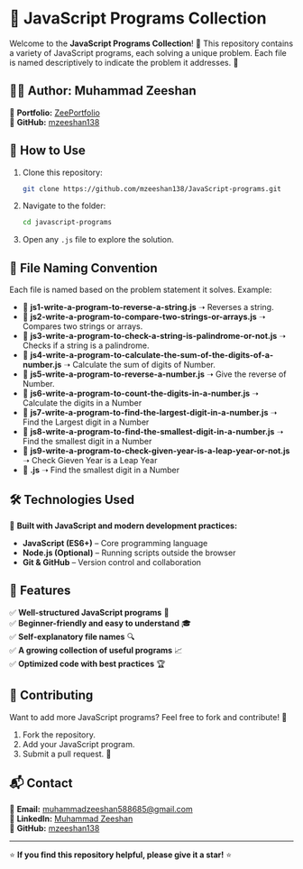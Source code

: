 # 🚀 JavaScript Programs Collection

Welcome to the **JavaScript Programs Collection**! 📜 This repository contains a variety of JavaScript programs, each solving a unique problem. Each file is named descriptively to indicate the problem it addresses. 📝

## 👨‍💻 Author: Muhammad Zeeshan

🔗 **Portfolio:** [ZeePortfolio](https://mzeeshan138.github.io/ZeePortfolio/)  
🐙 **GitHub:** [mzeeshan138](https://github.com/mzeeshan138)

## 📌 How to Use

1. Clone this repository:
   ```bash
   git clone https://github.com/mzeeshan138/JavaScript-programs.git
   ```
2. Navigate to the folder:
   ```bash
   cd javascript-programs
   ```
3. Open any `.js` file to explore the solution.

## 📂 File Naming Convention

Each file is named based on the problem statement it solves. Example:

- 📄 **js1-write-a-program-to-reverse-a-string.js** ➝ Reverses a string.
- 📄 **js2-write-a-program-to-compare-two-strings-or-arrays.js** ➝ Compares two strings or arrays.
- 📄 **js3-write-a-program-to-check-a-string-is-palindrome-or-not.js** ➝ Checks if a string is a palindrome.
- 📄 **js4-write-a-program-to-calculate-the-sum-of-the-digits-of-a-number.js** ➝ Calculate the sum of digits of Number.
- 📄 **js5-write-a-program-to-reverse-a-number.js** ➝ Give the reverse of Number.
- 📄 **js6-write-a-program-to-count-the-digits-in-a-number.js** ➝ Calculate the digits in a Number
- 📄 **js7-write-a-program-to-find-the-largest-digit-in-a-number.js** ➝ Find the Largest digit in a Number
- 📄 **js8-write-a-program-to-find-the-smallest-digit-in-a-number.js** ➝ Find the smallest digit in a Number
- 📄 **js9-write-a-program-to-check-given-year-is-a-leap-year-or-not.js** ➝ Check Gieven Year is a Leap Year
- 📄 **.js** ➝ Find the smallest digit in a Number

## 🛠️ Technologies Used

🚀 **Built with JavaScript and modern development practices:**

- **JavaScript (ES6+)** – Core programming language
- **Node.js (Optional)** – Running scripts outside the browser
- **Git & GitHub** – Version control and collaboration

## 🌟 Features

✅ **Well-structured JavaScript programs** 📜  
✅ **Beginner-friendly and easy to understand** 🎓  
✅ **Self-explanatory file names** 🔍  
✅ **A growing collection of useful programs** 📈  
✅ **Optimized code with best practices** 🏆

## 🤝 Contributing

Want to add more JavaScript programs? Feel free to fork and contribute! 🚀

1. Fork the repository.
2. Add your JavaScript program.
3. Submit a pull request. 🎉

## 📬 Contact

📧 **Email:** muhammadzeeshan588685@gmail.com  
🔗 **LinkedIn:** [Muhammad Zeeshan](https://www.linkedin.com/in/muhammad-zeeshan-087584306/)  
🐙 **GitHub:** [mzeeshan138](https://github.com/mzeeshan138)

---

⭐ **If you find this repository helpful, please give it a star!** ⭐

